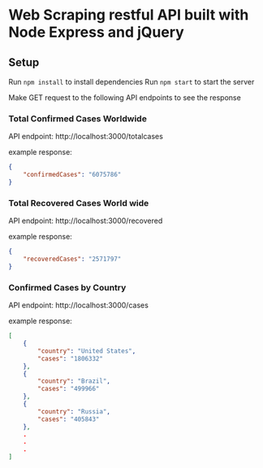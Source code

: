 # Web Scraping restful API built with Node Express and jQuery

## Setup

Run `npm install` to install dependencies
Run `npm start` to start the server

Make GET request to the following API endpoints to see the response

### Total Confirmed Cases Worldwide

API endpoint: http://localhost:3000/totalcases

example response:

```json
{
    "confirmedCases": "6075786"
}
```

### Total Recovered Cases World wide

API endpoint: http://localhost:3000/recovered

example response:

```json
{
    "recoveredCases": "2571797"
}
```

### Confirmed Cases by Country

API endpoint: http://localhost:3000/cases

example response:

```json
[
    {
        "country": "United States",
        "cases": "1806332"
    },
    {
        "country": "Brazil",
        "cases": "499966"
    },
    {
        "country": "Russia",
        "cases": "405843"
    },
    .
    .
    .
]
```



